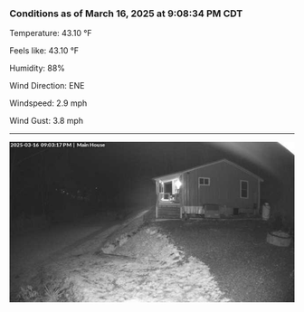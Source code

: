 ### Conditions as of March 16, 2025 at 9:08:34 PM CDT 

Temperature: 43.10 &deg;F

Feels like: 43.10 &deg;F

Humidity: 88%

Wind Direction: ENE

Windspeed: 2.9 mph

Wind Gust: 3.8 mph

---

<img src="./images/latest.jpeg"/>

